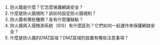 1. 防火牆是什麼？它怎麼保護網路安全？
2. 什麼是防火牆規則？該如何設定防火牆規則？
3. 防火牆有哪些種類？各有什麼優缺點？
4. 防火牆與入侵檢測系統（IDS）有什麼區別？它們如何一起運作來保護網路安全？
5. 什麼是防火牆的DMZ區域？DMZ區域的設置有哪些注意事項？